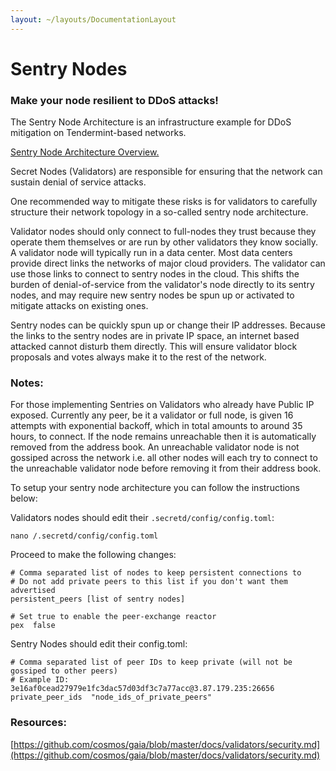 ```yaml
---
layout: ~/layouts/DocumentationLayout
---
```


# Sentry Nodes


###  Make your node resilient to DDoS attacks!

The Sentry Node Architecture is an infrastructure example for DDoS mitigation on Tendermint-based networks.

[Sentry Node Architecture Overview.](https://forum.cosmos.network/t/sentry-node-architecture-overview/454)

Secret Nodes (Validators) are responsible for ensuring that the network can sustain denial of service attacks.

One recommended way to mitigate these risks is for validators to carefully structure their network topology in a so-called sentry node architecture.

Validator nodes should only connect to full-nodes they trust because they operate them themselves or are run by other validators they know socially. A validator node will typically run in a data center. Most data centers provide direct links the networks of major cloud providers. The validator can use those links to connect to sentry nodes in the cloud. This shifts the burden of denial-of-service from the validator's node directly to its sentry nodes, and may require new sentry nodes be spun up or activated to mitigate attacks on existing ones.

Sentry nodes can be quickly spun up or change their IP addresses. Because the links to the sentry nodes are in private IP space, an internet based attacked cannot disturb them directly. This will ensure validator block proposals and votes always make it to the rest of the network.

###  Notes:

For those implementing Sentries on Validators who already have Public IP exposed. Currently any peer, be it a validator or full node, is given 16 attempts with exponential backoff, which in total amounts to around 35 hours, to connect. If the node remains unreachable then it is automatically removed from the address book. An unreachable validator node is not gossiped across the network i.e. all other nodes will each try to connect to the unreachable validator node before removing it from their address book.

To setup your sentry node architecture you can follow the instructions below:

Validators nodes should edit their `.secretd/config/config.toml`:

```
nano /.secretd/config/config.toml

```

Proceed to make the following changes:

```
# Comma separated list of nodes to keep persistent connections to
# Do not add private peers to this list if you don't want them advertised
persistent_peers [list of sentry nodes]

# Set true to enable the peer-exchange reactor
pex  false

```

Sentry Nodes should edit their config.toml:

```
# Comma separated list of peer IDs to keep private (will not be gossiped to other peers)
# Example ID: 3e16af0cead27979e1fc3dac57d03df3c7a77acc@3.87.179.235:26656
private_peer_ids  "node_ids_of_private_peers"

```

###  Resources:

[https://github.com/cosmos/gaia/blob/master/docs/validators/security.md](https://github.com/cosmos/gaia/blob/master/docs/validators/security.md)
